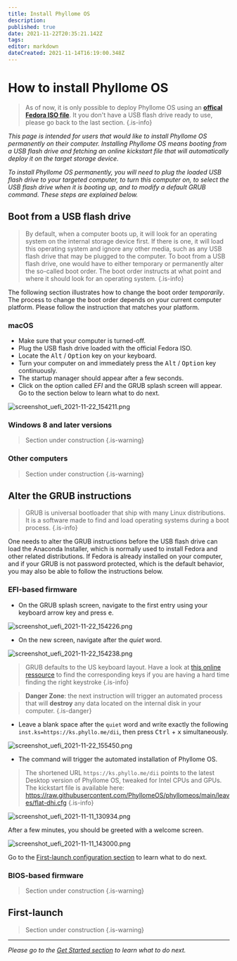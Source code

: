 ```yaml
---
title: Install Phyllome OS
description: 
published: true
date: 2021-11-22T20:35:21.142Z
tags: 
editor: markdown
dateCreated: 2021-11-14T16:19:00.348Z
---
```


# How to install Phyllome OS

> As of now, it is only possible to deploy Phyllome OS using an [**offical Fedora ISO file**](https://getfedora.org/en/server/). It you don't have a USB flash drive ready to use, please go back to the last section.
{.is-info}

*This page is intended for users that would like to install Phyllome OS permanently on their computer. Installing Phyllome OS means booting from a USB flash drive and fetching an online kickstart file that will automatically deploy it on the target storage device.*

*To install Phyllome OS permanently, you will need to plug the loaded USB flash drive to your targeted computer, to turn this computer on, to select the USB flash drive when it is booting up, and to modify a default GRUB command. These steps are explained below.* 

## Boot from a USB flash drive

> By default, when a computer boots up, it will look for an operating system on the internal storage device first. If there is one, it will load this operating system and ignore any other media, such as any USB flash drive that may be plugged to the computer. To boot from a USB flash drive, one would have to either temporary or permanently alter the so-called boot order. The boot order instructs at what point and where it should look for an operating system. 
{.is-info}

The following section illustrates how to change the boot order *temporarily*. The process to change the boot order depends on your current computer platform. Please follow the instruction that matches your platform.

### macOS

* Make sure that your computer is turned-off. 
* Plug the USB flash drive loaded with the official Fedora ISO.
* Locate the <kbd>Alt</kbd> / <kbd>Option</kbd> key on your keyboard.
* Turn your computer on and immediately press the <kbd>Alt</kbd> / <kbd>Option</kbd> key continuously.
* The startup manager should appear after a few seconds.
* Click on the option called *EFI* and the GRUB splash screen will appear. Go to the section below to learn what to do next.

![screenshot_uefi_2021-11-22_154211.png](/grub-kickstart/screenshot_uefi_2021-11-22_154211.png)

### Windows 8 and later versions

> Section under construction
{.is-warning}

### Other computers

> Section under construction
{.is-warning}

## Alter the GRUB instructions

> GRUB is universal bootloader that ship with many Linux distributions. It is a software made to find and load operating systems during a boot process.
{.is-info}

One needs to alter the GRUB instructions before the USB flash drive can load the Anaconda Installer, which is normally used to install Fedora and other related distributions. If Fedora is already installed on your computer, and if your GRUB is not password protected, which is the default behavior, you may also be able to follow the instructions below.

### EFI-based firmware

* On the GRUB splash screen, navigate to the first entry using your keyboard arrow key and press <kbd>e</kbd>.

![screenshot_uefi_2021-11-22_154226.png](/grub-kickstart/screenshot_uefi_2021-11-22_154226.png)

* On the new screen, navigate after the *quiet* word.

![screenshot_uefi_2021-11-22_154238.png](/grub-kickstart/screenshot_uefi_2021-11-22_154238.png)

> GRUB defaults to the US keyboard layout. Have a look at [this online ressource](https://en.wikipedia.org/wiki/QWERTY#/media/File:KB_United_States.svg) to find the corresponding keys if you are having a hard time finding the right keystroke
{.is-info}

> **Danger Zone**: the next instruction will trigger an automated process that will **destroy** any data located on the internal disk in your computer. 
{.is-danger}

* Leave a blank space after the `quiet` word and write exactly the following `inst.ks=https://ks.phyllo.me/dii`, then press <kbd>Ctrl</kbd> + <kbd>x</kbd> simultaneously.

![screenshot_uefi_2021-11-22_155450.png](/grub-kickstart/screenshot_uefi_2021-11-22_155450.png)

* The command will trigger the automated installation of Phyllome OS. 

> The shortened URL `https://ks.phyllo.me/dii` points to the latest Desktop version of Phyllome OS, tweaked for Intel CPUs and GPUs. The kickstart file is available here: https://raw.githubusercontent.com/PhyllomeOS/phyllomeos/main/leaves/flat-dhi.cfg
{.is-info}

![screenshot_uefi_2021-11-11_130934.png](/grub-kickstart/screenshot_uefi_2021-11-11_130934.png)

After a few minutes, you should be greeted with a welcome screen.

![screenshot_uefi_2021-11-11_143000.png](/grub-kickstart/screenshot_uefi_2021-11-11_143000.png)

Go to the [First-launch configuration section](/deploy/install#first-launch) to learn what to do next.

### BIOS-based firmware

> Section under construction
{.is-warning}

## First-launch

> Section under construction
{.is-warning}

---

*Please go to the [Get Started section](https://wiki.phyllo.me/getstarted/disk) to learn what to do next.*










